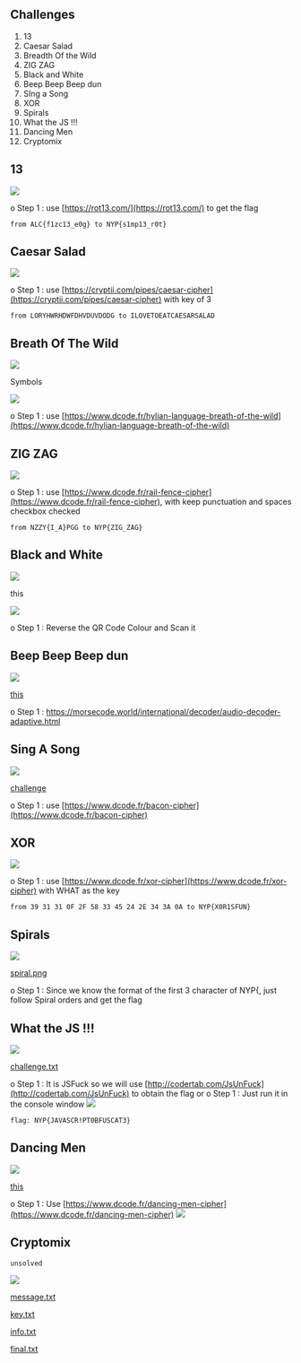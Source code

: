 ## Challenges
1. 13
2. Caesar Salad
3. Breadth Of the Wild
4. ZIG ZAG
5. Black and White
6. Beep Beep Beep dun
7. SIng a Song
8. XOR
9. Spirals
10. What the JS !!!
11. Dancing Men
12. Cryptomix

## 13
![](/crypto/13/challenge.png)

o	Step 1 : use [https://rot13.com/](https://rot13.com/) to get the flag

```
from ALC{f1zc13_e0g} to NYP{s1mp13_r0t}
```

## Caesar Salad
![](/crypto/caesar%20salad/challenge.png)

o	Step 1 : use [https://cryptii.com/pipes/caesar-cipher](https://cryptii.com/pipes/caesar-cipher) with key of 3 

```
from LORYHWRHDWFDHVDUVDODG to ILOVETOEATCAESARSALAD
```



## Breath Of The Wild
![](/crypto/Breath%20of%20the%20Wild/challenge.png)

Symbols

![](/crypto/Breath%20of%20the%20Wild/symbol.png)

o	Step 1 : use [https://www.dcode.fr/hylian-language-breath-of-the-wild](https://www.dcode.fr/hylian-language-breath-of-the-wild)



## ZIG ZAG
![](/crypto/ZIG%20ZAG/challenge.png)

o	Step 1 : use [https://www.dcode.fr/rail-fence-cipher](https://www.dcode.fr/rail-fence-cipher), with keep punctuation and spaces checkbox checked

```
from NZZY{I_A}PGG to NYP{ZIG_ZAG}
```


## Black and White
![](/crypto/Black%20and%20White/challenge.png)

this

![](/crypto/Black%20and%20White/image.png)

o	Step 1 : Reverse the QR Code Colour and Scan it 



## Beep Beep Beep dun
![](/crypto/Beep%20Beep%20Beep%20dun/challenge.png)

[this](/crypto/Beep%20Beep%20Beep%20dun/bts_ctf.wav)

o	Step 1 : https://morsecode.world/international/decoder/audio-decoder-adaptive.html



## Sing A Song
![](/crypto/Sing%20A%20Song/challenge.png)

[challenge](/crypto/Sing%20A%20Song/Challenge.txt)

o	Step 1 : use [https://www.dcode.fr/bacon-cipher](https://www.dcode.fr/bacon-cipher)


## XOR
![](/crypto/XOR/challenge.png)

o	Step 1 : use [https://www.dcode.fr/xor-cipher](https://www.dcode.fr/xor-cipher) with WHAT as the key

```
from 39 31 31 0F 2F 58 33 45 24 2E 34 3A 0A to NYP{X0R1SFUN}
```


## Spirals
![](/crypto/Spirals/challenge.png)

[spiral.png](/crypto/Spirals/spiral.png)

o	Step 1 : Since we know the format of the first 3 character of NYP{, just follow Spiral orders and get the flag



## What the JS !!!
![](/crypto/What%20the%20JS!!!/challenge.png)

[challenge.txt](/crypto/What%20the%20JS!!!/challenge.txt)

o	Step 1 : It is JSFuck so we will use [http://codertab.com/JsUnFuck](http://codertab.com/JsUnFuck) to obtain the flag
or
o	Step 1 : Just run it in the console window
![](/crypto/What%20the%20JS!!!/browser.png)

```
flag: NYP{JAVASCR!PT0BFUSCAT3}
```


## Dancing Men
![](/crypto/Dancing%20Men/challenge.png)

[this](/crypto/Dancing%20Men/what_the.png)

o	Step 1 : Use [https://www.dcode.fr/dancing-men-cipher](https://www.dcode.fr/dancing-men-cipher)
![](/crypto/Dancing%20Men/dance.png)



## Cryptomix
```
unsolved
```
![](/crypto/Cryptomix/challenge.png)


[message.txt](/crypto/Cryptomix/message.txt)

[key.txt](/crypto/Cryptomix/key.txt)

[info.txt](/crypto/Cryptomix/info.txt)

[final.txt](/crypto/Cryptomix/final.txt)

